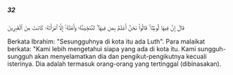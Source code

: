 ##### 32

<span class="ayah">قَالَ إِنَّ فِيهَا لُوطًۭا ۚ قَالُوا۟ نَحْنُ أَعْلَمُ بِمَن فِيهَا ۖ لَنُنَجِّيَنَّهُۥ وَأَهْلَهُۥٓ إِلَّا ٱمْرَأَتَهُۥ كَانَتْ مِنَ ٱلْغَٰبِرِينَ</span>

<span class="ayah_translation">Berkata Ibrahim: "Sesungguhnya di kota itu ada Luth". Para malaikat berkata: "Kami lebih mengetahui siapa yang ada di kota itu. Kami sungguh-sungguh akan menyelamatkan dia dan pengikut-pengikutnya kecuali isterinya. Dia adalah termasuk orang-orang yang tertinggal (dibinasakan).</span>
